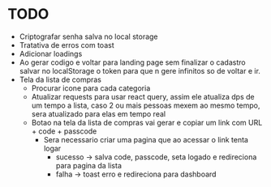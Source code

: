 # TODO

- Criptografar senha salva no local storage
- Tratativa de erros com toast
- Adicionar loadings
- Ao gerar codigo e voltar para landing page sem finalizar o cadastro salvar no localStorage o token para que n gere
  infinitos so de voltar e ir.
- Tela da lista de compras
    - Procurar icone para cada categoria
    - Atualizar requests para usar react query, assim ele atualiza dps de um tempo a lista, caso 2 ou mais pessoas mexem
      ao mesmo tempo, sera atualizado para elas em tempo real
    - Botao na tela da lista de compras vai gerar e copiar um link com URL + code + passcode
      - Sera necessario criar uma pagina que ao acessar o link tenta logar
          - sucesso -> salva code, passcode, seta logado e redireciona para pagina da lista
          - falha -> toast erro e redireciona para dashboard